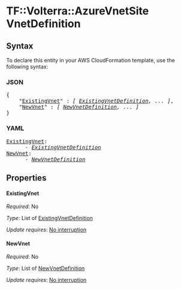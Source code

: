 # TF::Volterra::AzureVnetSite VnetDefinition

## Syntax

To declare this entity in your AWS CloudFormation template, use the following syntax:

### JSON

<pre>
{
    "<a href="#existingvnet" title="ExistingVnet">ExistingVnet</a>" : <i>[ <a href="existingvnetdefinition.md">ExistingVnetDefinition</a>, ... ]</i>,
    "<a href="#newvnet" title="NewVnet">NewVnet</a>" : <i>[ <a href="newvnetdefinition.md">NewVnetDefinition</a>, ... ]</i>
}
</pre>

### YAML

<pre>
<a href="#existingvnet" title="ExistingVnet">ExistingVnet</a>: <i>
      - <a href="existingvnetdefinition.md">ExistingVnetDefinition</a></i>
<a href="#newvnet" title="NewVnet">NewVnet</a>: <i>
      - <a href="newvnetdefinition.md">NewVnetDefinition</a></i>
</pre>

## Properties

#### ExistingVnet

_Required_: No

_Type_: List of <a href="existingvnetdefinition.md">ExistingVnetDefinition</a>

_Update requires_: [No interruption](https://docs.aws.amazon.com/AWSCloudFormation/latest/UserGuide/using-cfn-updating-stacks-update-behaviors.html#update-no-interrupt)

#### NewVnet

_Required_: No

_Type_: List of <a href="newvnetdefinition.md">NewVnetDefinition</a>

_Update requires_: [No interruption](https://docs.aws.amazon.com/AWSCloudFormation/latest/UserGuide/using-cfn-updating-stacks-update-behaviors.html#update-no-interrupt)

